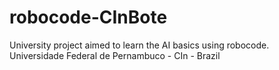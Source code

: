 # robocode-CInBote
University project aimed to learn the AI basics using robocode. Universidade Federal de Pernambuco - CIn - Brazil
